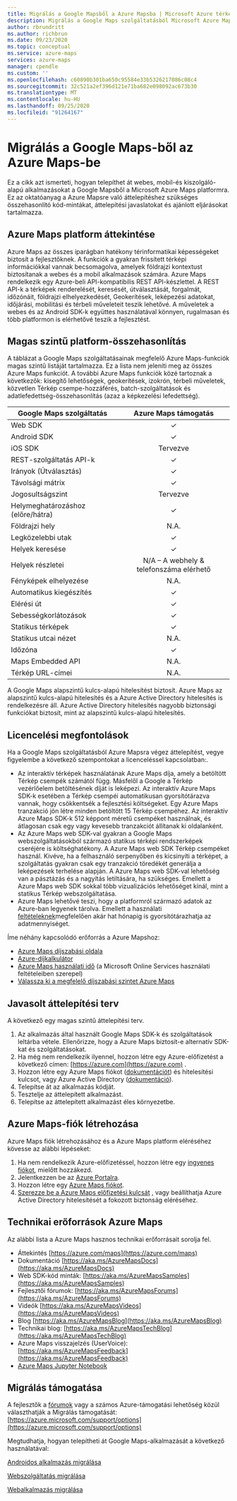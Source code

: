 ```yaml
---
title: Migrálás a Google Mapsből a Azure Mapsba | Microsoft Azure térképek
description: Migrálás a Google Maps szolgáltatásból Microsoft Azure Maps-be. Az útmutató végigvezeti a Azure Maps API-k és SDK-k átváltásának lépésein.
author: rbrundritt
ms.author: richbrun
ms.date: 09/23/2020
ms.topic: conceptual
ms.service: azure-maps
services: azure-maps
manager: cpendle
ms.custom: ''
ms.openlocfilehash: c60890b301ba650c95584e33b5326217086c08c4
ms.sourcegitcommit: 32c521a2ef396d121e71ba682e098092ac673b30
ms.translationtype: MT
ms.contentlocale: hu-HU
ms.lasthandoff: 09/25/2020
ms.locfileid: "91264167"
---
```

# <a name="migrate-from-google-maps-to-azure-maps"></a>Migrálás a Google Maps-ből az Azure Maps-be

Ez a cikk azt ismerteti, hogyan telepíthet át webes, mobil-és kiszolgáló-alapú alkalmazásokat a Google Mapsből a Microsoft Azure Maps platformra. Ez az oktatóanyag a Azure Mapsre való áttelepítéshez szükséges összehasonlító kód-mintákat, áttelepítési javaslatokat és ajánlott eljárásokat tartalmazza.

## <a name="azure-maps-platform-overview"></a>Azure Maps platform áttekintése

Azure Maps az összes iparágban hatékony térinformatikai képességeket biztosít a fejlesztőknek. A funkciók a gyakran frissített térképi információkkal vannak becsomagolva, amelyek földrajzi kontextust biztosítanak a webes és a mobil alkalmazások számára. Azure Maps rendelkezik egy Azure-beli API-kompatibilis REST API-készlettel. A REST API-k a térképek renderelését, keresését, útválasztását, forgalmát, időzónáit, földrajzi elhelyezkedését, Geokerítések, leképezési adatokat, időjárási, mobilitási és térbeli műveleteit teszik lehetővé. A műveletek a webes és az Android SDK-k együttes használatával könnyen, rugalmasan és több platformon is elérhetővé teszik a fejlesztést.

## <a name="high-level-platform-comparison"></a>Magas szintű platform-összehasonlítás

A táblázat a Google Maps szolgáltatásainak megfelelő Azure Maps-funkciók magas szintű listáját tartalmazza. Ez a lista nem jeleníti meg az összes Azure Maps funkciót. A további Azure Maps funkciók közé tartoznak a következők: kisegítő lehetőségek, geokerítések, izokrón, térbeli műveletek, közvetlen Térkép csempe-hozzáférés, batch-szolgáltatások és adatlefedettség-összehasonlítás (azaz a képkezelési lefedettség).

| Google Maps szolgáltatás         | Azure Maps támogatás                     |
|-----------------------------|:--------------------------------------:|
| Web SDK                     | ✓                                      |
| Android SDK                 | ✓                                      |
| iOS SDK                     | Tervezve                                |
| REST-szolgáltatás API-k           | ✓                                      |
| Irányok (Útválasztás)        | ✓                                      |
| Távolsági mátrix             | ✓                                      |
| Jogosultságszint                   | Tervezve                                |
| Helymeghatározáshoz (előre/hátra) | ✓                                      |
| Földrajzi hely                 | N.A.                                    |
| Legközelebbi utak               | ✓                                      |
| Helyek keresése               | ✓                                      |
| Helyek részletei              | N/A – A webhely & telefonszáma elérhető |
| Fényképek elhelyezése               | N.A.                                    |
| Automatikus kiegészítés          | ✓                                      |
| Elérési út                | ✓                                      |
| Sebességkorlátozások                | ✓                                      |
| Statikus térképek                 | ✓                                      |
| Statikus utcai nézet          | N.A.                                    |
| Időzóna                   | ✓                                      |
| Maps Embedded API           | N.A.                                    |
| Térkép URL-címei                    | N.A.                                    |

A Google Maps alapszintű kulcs-alapú hitelesítést biztosít. Azure Maps az alapszintű kulcs-alapú hitelesítés és a Azure Active Directory hitelesítés is rendelkezésre áll. Azure Active Directory hitelesítés nagyobb biztonsági funkciókat biztosít, mint az alapszintű kulcs-alapú hitelesítés.

## <a name="licensing-considerations"></a>Licencelési megfontolások

Ha a Google Maps szolgáltatásból Azure Mapsra végez áttelepítést, vegye figyelembe a következő szempontokat a licenceléssel kapcsolatban:.

- Az interaktív térképek használatának Azure Maps díja, amely a betöltött Térkép csempék számától függ. Másfelől a Google a Térkép vezérlőelem betöltésének díját is leképezi. Az interaktív Azure Maps SDK-k esetében a Térkép csempéi automatikusan gyorsítótárazva vannak, hogy csökkentsék a fejlesztési költségeket. Egy Azure Maps tranzakció jön létre minden betöltött 15 Térkép csempéhez. Az interaktív Azure Maps SDK-k 512 képpont méretű csempéket használnak, és átlagosan csak egy vagy kevesebb tranzakciót állítanak ki oldalanként.
- Az Azure Maps web SDK-val gyakran a Google Maps webszolgáltatásokból származó statikus térképi rendszerképek cseréjére is költséghatékony. A Azure Maps web SDK Térkép csempéket használ. Kivéve, ha a felhasználó serpenyőben és kicsinyíti a térképet, a szolgáltatás gyakran csak egy tranzakció töredékét generálja a leképezések terhelése alapján. A Azure Maps web SDK-val lehetőség van a pásztázás és a nagyítás letiltására, ha szükséges. Emellett a Azure Maps web SDK sokkal több vizualizációs lehetőséget kínál, mint a statikus Térkép webszolgáltatása.
- Azure Maps lehetővé teszi, hogy a platformról származó adatok az Azure-ban legyenek tárolva. Emellett a használati [feltételeknek](https://www.microsoftvolumelicensing.com/DocumentSearch.aspx?Mode=3&DocumentTypeId=46)megfelelően akár hat hónapig is gyorsítótárazhatja az adatmennyiséget.

Íme néhány kapcsolódó erőforrás a Azure Mapshoz:

- [Azure Maps díjszabási oldala](https://azure.microsoft.com/pricing/details/azure-maps/)
- [Azure-díjkalkulátor](https://azure.microsoft.com/pricing/calculator/?service=azure-maps)
- [Azure Maps használati idő](https://www.microsoftvolumelicensing.com/DocumentSearch.aspx?Mode=3&DocumentTypeId=46) (a Microsoft Online Services használati feltételeiben szerepel)
- [Válassza ki a megfelelő díjszabási szintet Azure Maps](https://docs.microsoft.com/azure/azure-maps/choose-pricing-tier)

## <a name="suggested-migration-plan"></a>Javasolt áttelepítési terv

A következő egy magas szintű áttelepítési terv.

1. Az alkalmazás által használt Google Maps SDK-k és szolgáltatások leltárba vétele. Ellenőrizze, hogy a Azure Maps biztosít-e alternatív SDK-kat és szolgáltatásokat.
2. Ha még nem rendelkezik ilyennel, hozzon létre egy Azure-előfizetést a következő címen: [https://azure.com](https://azure.com) .
3. Hozzon létre egy Azure Maps fiókot ([dokumentációt](https://docs.microsoft.com/azure/azure-maps/how-to-manage-account-keys)) és hitelesítési kulcsot, vagy Azure Active Directory ([dokumentáció](https://docs.microsoft.com/azure/azure-maps/how-to-manage-authentication)).
4. Telepítse át az alkalmazás kódját.
5. Tesztelje az áttelepített alkalmazást.
6. Telepítse az áttelepített alkalmazást éles környezetbe.

## <a name="create-an-azure-maps-account"></a>Azure Maps-fiók létrehozása

Azure Maps fiók létrehozásához és a Azure Maps platform eléréséhez kövesse az alábbi lépéseket:

1. Ha nem rendelkezik Azure-előfizetéssel, hozzon létre egy [ingyenes fiókot](https://azure.microsoft.com/free/), mielőtt hozzákezd.
2. Jelentkezzen be az [Azure Portalra](https://portal.azure.com/).
3. Hozzon létre egy [Azure Maps fiókot](https://docs.microsoft.com/azure/azure-maps/how-to-manage-account-keys). 
4. [Szerezze be a Azure Maps előfizetési kulcsát](https://docs.microsoft.com/azure/azure-maps/how-to-manage-authentication#view-authentication-details) , vagy beállíthatja Azure Active Directory hitelesítését a fokozott biztonság eléréséhez.

## <a name="azure-maps-technical-resources"></a>Technikai erőforrások Azure Maps

Az alábbi lista a Azure Maps hasznos technikai erőforrásait sorolja fel.

- Áttekintés [https://azure.com/maps](https://azure.com/maps)
- Dokumentáció [https://aka.ms/AzureMapsDocs](https://aka.ms/AzureMapsDocs)
- Web SDK-kód minták: [https://aka.ms/AzureMapsSamples](https://aka.ms/AzureMapsSamples)
- Fejlesztői fórumok: [https://aka.ms/AzureMapsForums](https://aka.ms/AzureMapsForums)
- Videók [https://aka.ms/AzureMapsVideos](https://aka.ms/AzureMapsVideos)
- Blog [https://aka.ms/AzureMapsBlog](https://aka.ms/AzureMapsBlog)
- Technikai blog: [https://aka.ms/AzureMapsTechBlog](https://aka.ms/AzureMapsTechBlog)
- Azure Maps visszajelzés (UserVoice): [https://aka.ms/AzureMapsFeedback](https://aka.ms/AzureMapsFeedback)
- [Azure Maps Jupyter Notebook](https://github.com/Azure-Samples/Azure-Maps-Jupyter-Notebook)

## <a name="migration-support"></a>Migrálás támogatása

A fejlesztők a [fórumok](https://aka.ms/AzureMapsForums) vagy a számos Azure-támogatási lehetőség közül választhatják a Migrálás támogatását: [https://azure.microsoft.com/support/options](https://azure.microsoft.com/support/options)

Megtudhatja, hogyan telepítheti át Google Maps-alkalmazását a következő használatával: 

[Androidos alkalmazás migrálása](migrate-from-google-maps-android-app.md) 

[Webszolgáltatás migrálása](migrate-from-google-maps-web-services.md) 

[Webalkalmazás migrálása](migrate-from-google-maps-web-app.md)